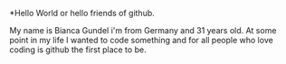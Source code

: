 *Hello World or hello friends of github.

My name is Bianca Gundel i'm from Germany and 31 years old. At some point in my life I wanted to code something and for all people who love coding is github the first place to be.
